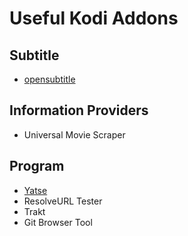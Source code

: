 # Useful Kodi Addons
## Subtitle
* [opensubtitle](https://github.com/opensubtitles/service.subtitles.opensubtitles_by_opensubtitles)

## Information Providers
* Universal Movie Scraper

## Program
* [Yatse](https://yatse.tv/wiki/yatse-kodi-addon)
* ResolveURL Tester
* Trakt
* Git Browser Tool

